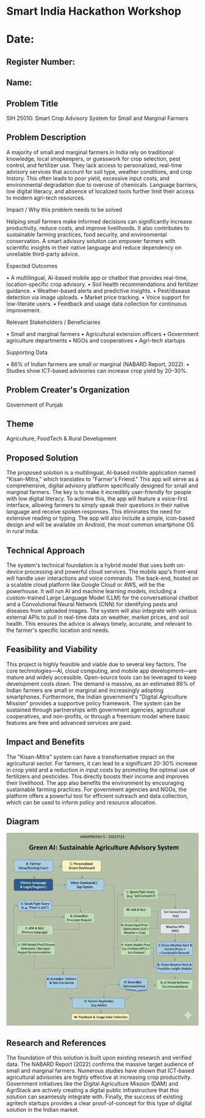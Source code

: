 # Smart India Hackathon Workshop
# Date:
## Register Number:
## Name:
## Problem Title
SIH 25010: Smart Crop Advisory System for Small and Marginal Farmers
## Problem Description
A majority of small and marginal farmers in India rely on traditional knowledge, local shopkeepers, or guesswork for crop selection, pest control, and fertilizer use. They lack access to personalized, real-time advisory services that account for soil type, weather conditions, and crop history. This often leads to poor yield, excessive input costs, and environmental degradation due to overuse of chemicals. Language barriers, low digital literacy, and absence of localized tools further limit their access to modern agri-tech resources.

Impact / Why this problem needs to be solved

Helping small farmers make informed decisions can significantly increase productivity, reduce costs, and improve livelihoods. It also contributes to sustainable farming practices, food security, and environmental conservation. A smart advisory solution can empower farmers with scientific insights in their native language and reduce dependency on unreliable third-party advice.

Expected Outcomes

• A multilingual, AI-based mobile app or chatbot that provides real-time, location-specific crop advisory.
• Soil health recommendations and fertilizer guidance.
• Weather-based alerts and predictive insights.
• Pest/disease detection via image uploads.
• Market price tracking.
• Voice support for low-literate users.
• Feedback and usage data collection for continuous improvement.

Relevant Stakeholders / Beneficiaries

• Small and marginal farmers
• Agricultural extension officers
• Government agriculture departments
• NGOs and cooperatives
• Agri-tech startups

Supporting Data

• 86% of Indian farmers are small or marginal (NABARD Report, 2022).
• Studies show ICT-based advisories can increase crop yield by 20–30%.

## Problem Creater's Organization
Government of Punjab

## Theme
Agriculture, FoodTech & Rural Development

## Proposed Solution
The proposed solution is a multilingual, AI-based mobile application named "Kisan-Mitra," which translates to "Farmer's Friend." This app will serve as a comprehensive, digital advisory platform specifically designed for small and marginal farmers. The key is to make it incredibly user-friendly for people with low digital literacy. To achieve this, the app will feature a voice-first interface, allowing farmers to simply speak their questions in their native language and receive spoken responses. This eliminates the need for extensive reading or typing. The app will also include a simple, icon-based design and will be available on Android, the most common smartphone OS in rural India.


## Technical Approach
The system's technical foundation is a hybrid model that uses both on-device processing and powerful cloud services. The mobile app's front-end will handle user interactions and voice commands. The back-end, hosted on a scalable cloud platform like Google Cloud or AWS, will be the powerhouse. It will run AI and machine learning models, including a custom-trained Large Language Model (LLM) for the conversational chatbot and a Convolutional Neural Network (CNN) for identifying pests and diseases from uploaded images. The system will also integrate with various external APIs to pull in real-time data on weather, market prices, and soil health. This ensures the advice is always timely, accurate, and relevant to the farmer's specific location and needs.
## Feasibility and Viability
This project is highly feasible and viable due to several key factors. The core technologies—AI, cloud computing, and mobile app development—are mature and widely accessible. Open-source tools can be leveraged to keep development costs down. The demand is massive, as an estimated 86% of Indian farmers are small or marginal and increasingly adopting smartphones. Furthermore, the Indian government's "Digital Agriculture Mission" provides a supportive policy framework. The system can be sustained through partnerships with government agencies, agricultural cooperatives, and non-profits, or through a freemium model where basic features are free and advanced services are paid.

## Impact and Benefits
The "Kisan-Mitra" system can have a transformative impact on the agricultural sector. For farmers, it can lead to a significant 20-30% increase in crop yield and a reduction in input costs by promoting the optimal use of fertilizers and pesticides. This directly boosts their income and improves their livelihood. The app also benefits the environment by encouraging sustainable farming practices. For government agencies and NGOs, the platform offers a powerful tool for efficient outreach and data collection, which can be used to inform policy and resource allocation.

## Diagram

![alt text](<GREEN AI 25017723.jpeg>)

## Research and References
The foundation of this solution is built upon existing research and verified data. The NABARD Report (2022) confirms the massive target audience of small and marginal farmers. Numerous studies have shown that ICT-based agricultural advisories are highly effective at increasing crop productivity. Government initiatives like the Digital Agriculture Mission (DAM) and AgriStack are actively creating a digital public infrastructure that this solution can seamlessly integrate with. Finally, the success of existing agritech startups provides a clear proof-of-concept for this type of digital solution in the Indian market.








